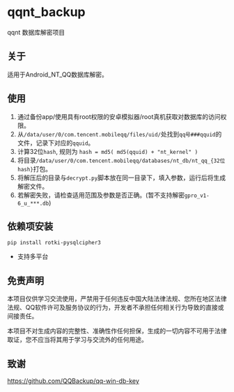 # qqnt_backup
qqnt 数据库解密项目

## 关于
适用于Android_NT_QQ数据库解密。

## 使用
1. 通过备份app/使用具有root权限的安卓模拟器/root真机获取对数据库的访问权限。
2. 从``/data/user/0/com.tencent.mobileqq/files/uid/``处找到``qq号###qquid``的文件，记录下对应的``qquid``。
3. 计算32位``hash``, 规则为 ``hash = md5( md5(qquid) + "nt_kernel" )``
4. 将目录``/data/user/0/com.tencent.mobileqq/databases/nt_db/nt_qq_{32位hash}``打包。
5. 将解压后的目录与``decrypt.py``脚本放在同一目录下，填入参数，运行后将生成解密文件。
6. 若解密失败，请检查适用范围及参数是否正确。(暂不支持解密``gpro_v1-6_u_***.db``)

## 依赖项安装
``pip install rotki-pysqlcipher3``
- 支持多平台

## 免责声明
本项目仅供学习交流使用，严禁用于任何违反中国大陆法律法规、您所在地区法律法规、QQ软件许可及服务协议的行为，开发者不承担任何相关行为导致的直接或间接责任。

本项目不对生成内容的完整性、准确性作任何担保，生成的一切内容不可用于法律取证，您不应当将其用于学习与交流外的任何用途。

## 致谢
https://github.com/QQBackup/qq-win-db-key